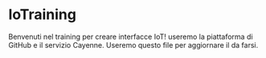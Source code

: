 # IoTraining
Benvenuti nel training per creare interfacce IoT!
useremo la piattaforma di GitHub e il servizio Cayenne.
Useremo questo file per aggiornare il da farsi.
